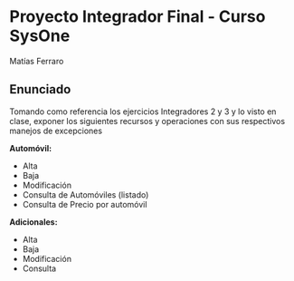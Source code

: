 # Proyecto Integrador Final - Curso SysOne
Matías Ferraro

## Enunciado

Tomando como referencia los ejercicios Integradores 2 y 3 y lo visto en clase, exponer los  siguientes recursos y operaciones con sus respectivos manejos de excepciones

**Automóvil:**
- Alta
- Baja
- Modificación
- Consulta de Automóviles (listado)
- Consulta de Precio por automóvil

**Adicionales:**
- Alta
- Baja
- Modificación
- Consulta
